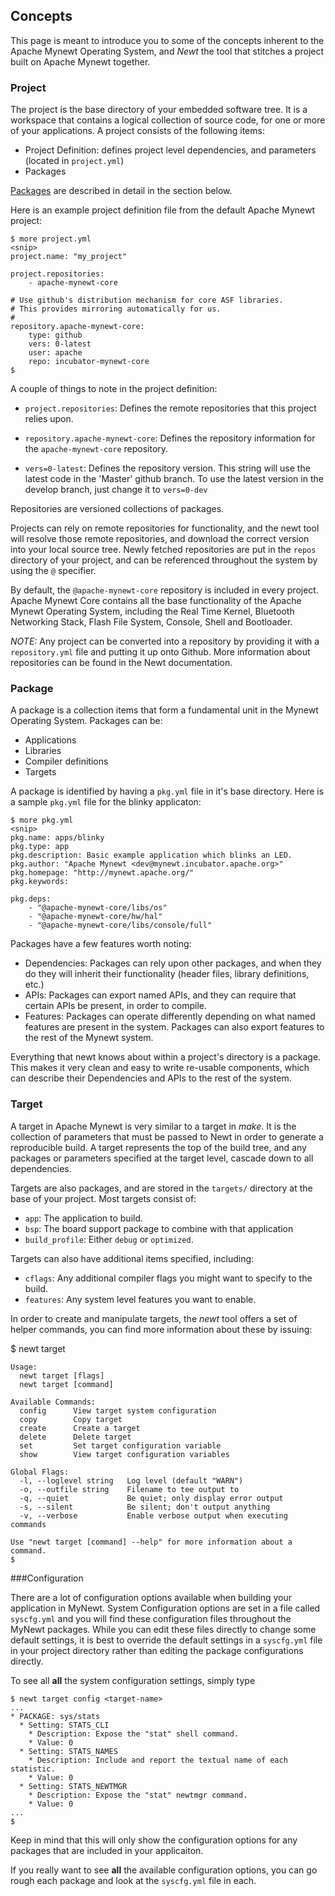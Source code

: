 ## Concepts

This page is meant to introduce you to some of the concepts inherent to 
the Apache Mynewt Operating System, and *Newt* the tool that stitches a 
project built on Apache Mynewt together.

### Project

The project is the base directory of your embedded software tree.  It is a 
workspace that contains a logical collection of source code, for one or 
more of your applications.  A project consists of the following items:
  
  * Project Definition: defines project level dependencies, and parameters
    (located in ```project.yml```)
  * Packages

[Packages](#package) are described in detail in the section below.  

Here is an example project definition file from the default Apache Mynewt 
project: 

```no-highlight
$ more project.yml 
<snip>
project.name: "my_project"

project.repositories:
    - apache-mynewt-core

# Use github's distribution mechanism for core ASF libraries.
# This provides mirroring automatically for us.
#
repository.apache-mynewt-core:
    type: github
    vers: 0-latest
    user: apache
    repo: incubator-mynewt-core
$ 
```

A couple of things to note in the project definition:

* ```project.repositories```: Defines the remote repositories that this project
relies upon.

* ```repository.apache-mynewt-core```: Defines the repository information for 
the ```apache-mynewt-core``` repository.

* ```vers=0-latest```: Defines the repository version. This string will use the 
latest code in the 'Master' github branch. To use the latest version in the 
develop branch, just change it to ```vers=0-dev```

Repositories are versioned collections of packages.  

Projects can rely on remote repositories for functionality, and the newt tool 
will resolve those remote repositories, and download the correct version into 
your local source tree.  Newly fetched repositories are put in the ```repos```
directory of your project, and can be referenced throughout the system by using
the ```@``` specifier.  

By default, the ```@apache-mynewt-core``` repository is included in every 
project.  Apache Mynewt Core contains all the base functionality of the Apache 
Mynewt Operating System, including the Real Time Kernel, Bluetooth Networking 
Stack, Flash File System, Console, Shell and Bootloader.

*NOTE:* Any project can be converted into a repository by providing it with a 
```repository.yml``` file and putting it up onto Github.  More information
about repositories can be found in the Newt documentation.


### Package

A package is a collection items that form a fundamental unit in the Mynewt 
Operating System.  Packages can be:

  * Applications
  * Libraries
  * Compiler definitions
  * Targets

A package is identified by having a ```pkg.yml``` file in it's base 
directory.  Here is a sample ```pkg.yml``` file for the blinky applicaton:

```no-highlight
$ more pkg.yml 
<snip>
pkg.name: apps/blinky
pkg.type: app
pkg.description: Basic example application which blinks an LED.
pkg.author: "Apache Mynewt <dev@mynewt.incubator.apache.org>"
pkg.homepage: "http://mynewt.apache.org/"
pkg.keywords:

pkg.deps:
    - "@apache-mynewt-core/libs/os"
    - "@apache-mynewt-core/hw/hal"
    - "@apache-mynewt-core/libs/console/full"
```

Packages have a few features worth noting:

  * Dependencies: Packages can rely upon other packages, and when they do
    they will inherit their functionality (header files, library definitions, etc.)
  * APIs: Packages can export named APIs, and they can require that certain 
    APIs be present, in order to compile.
  * Features: Packages can operate differently depending on what named features are 
    present in the system.  Packages can also export features to the rest of the 
    Mynewt system.

Everything that newt knows about within a project's directory is a package.  This 
makes it very clean and easy to write re-usable components, which can describe their 
Dependencies and APIs to the rest of the system.

### Target

A target in Apache Mynewt is very similar to a target in *make*.  It is the collection
of parameters that must be passed to Newt in order to generate a reproducible build.  A 
target represents the top of the build tree, and any packages or parameters specified at 
the target level, cascade down to all dependencies.

Targets are also packages, and are stored in the ```targets/``` directory at the base 
of your project.  Most targets consist of: 

  * ```app```: The application to build.
  * ```bsp```: The board support package to combine with that application
  * ```build_profile```: Either ```debug``` or ```optimized```. 

Targets can also have additional items specified, including: 

  * ```cflags```: Any additional compiler flags you might want to specify to the build.
  * ```features```: Any system level features you want to enable.

In order to create and manipulate targets, the *newt* tool offers a set of helper commands,
you can find more information about these by issuing:

$ newt target
```no-highligh
Usage:
  newt target [flags]
  newt target [command]

Available Commands:
  config      View target system configuration
  copy        Copy target
  create      Create a target
  delete      Delete target
  set         Set target configuration variable
  show        View target configuration variables

Global Flags:
  -l, --loglevel string   Log level (default "WARN")
  -o, --outfile string    Filename to tee output to
  -q, --quiet             Be quiet; only display error output
  -s, --silent            Be silent; don't output anything
  -v, --verbose           Enable verbose output when executing commands

Use "newt target [command] --help" for more information about a command.
$ 
```

###Configuration

There are a lot of configuration options available when building your application in MyNewt. System Configuration options are set in 
a file called `syscfg.yml` and you will find these configuration files throughout the MyNewt packages. While you can edit these
files directly to change some default settings, it is best to override the default settings in a `syscfg.yml` file in your project
directory rather than editing the package configurations directly.

To see all **all** the system configuration settings, simply type

```no-highlight
$ newt target config <target-name>
...
* PACKAGE: sys/stats
  * Setting: STATS_CLI
    * Description: Expose the "stat" shell command.
    * Value: 0
  * Setting: STATS_NAMES
    * Description: Include and report the textual name of each statistic.
    * Value: 0
  * Setting: STATS_NEWTMGR
    * Description: Expose the "stat" newtmgr command.
    * Value: 0
...
$
```

Keep in mind that this will only show the configuration options for any packages that are included in your applicaiton. 

If you really want to see **all** the available configuration options, you can go rough each package and look at the
`syscfg.yml` file in each. 

